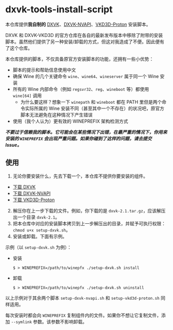 # dxvk-tools-install-script

本仓库提供**我自制的** [DXVK](https://github.com/doitsujin/dxvk)、[DXVK-NVAPI](https://github.com/jp7677/dxvk-nvapi)、[VKD3D-Proton](https://github.com/HansKristian-Work/vkd3d-proton) 安装脚本。

DXVK 和 DXVK-VKD3D 的官方仓库在各自的最新发布版本中移除了附带的安装脚本。虽然他们提供了另一种安装/卸载的方式，但这对我造成了不便。因此便有了这个仓库。

本仓库提供的脚本，不仅具备原官方安装脚本的功能，还拥有一些小优势：

-   脚本的提示和帮助信息使用中文
-   确保 Wine 的几个关键命令 `wine`、`wine64`、`wineserver` 属于同一个 Wine 安装
-   所有的 Wine 内部命令（例如 `regsvr32`、`reg`、`wineboot` 等）都使用 `wine[64]` 调用
    -   为什么要这样？想象一下 `winepath` 和 `wineboot` 都在 PATH 里但是两个命令实际所属的 Wine 安装不同（甚至其中一个不存在）的状况吧，原官方脚本无法避免在这种情况下产生错误
-   使用（我个人认为）更有效的 WINEPREFIX 架构检测方式

_**不要过于信赖我的脚本。它可能会在某些情况下出错，在最严重的情况下，你用来安装的 `WINEPREFIX` 会出现严重问题。如果你碰到了这样的问题，请去提交 Issue。**_

## 使用

1. 无论你要安装什么，先去下载一个，本仓库不提供你要安装的组件。

-   [下载 DXVK](https://github.com/doitsujin/dxvk/releases/latest)
-   [下载 DXVK-NVAPI](https://github.com/jp7677/dxvk-nvapi/releases/latest)
-   [下载 VKD3D-Proton](https://github.com/HansKristian-Work/vkd3d-proton/release/latest)

2. 解压你在上一步下载的文件。例如，你下载的是 `dxvk-2.1.tar.gz`，应该解压出一个目录 `dxvk-2.1`。
3. 把本仓库中对应的安装脚本拷贝到上一步解压出的目录，并赋予可执行权限：`chmod u+x setup-dxvk.sh`。
4. 安装或卸载。下面有示例。

示例（以 `setup-dxvk.sh` 为例）：

-   安装
    ```sh-session
    $ > WINEPREFIX=/path/to/winepfx ./setup-dxvk.sh install
    ```
-   卸载
    ```sh-session
    $ > WINEPREFIX=/path/to/winepfx ./setup-dxvk.sh uninstall
    ```

以上示例对于其余两个脚本 `setup-dxvk-nvapi.sh` 和 `setup-vkd3d-proton.sh` 同样适用。

每次安装时都会向 `WINEPREFIX` 复制组件内的文件。如果你不想让它复制文件，添加 `--symlink` 参数。该参数不影响卸载。
